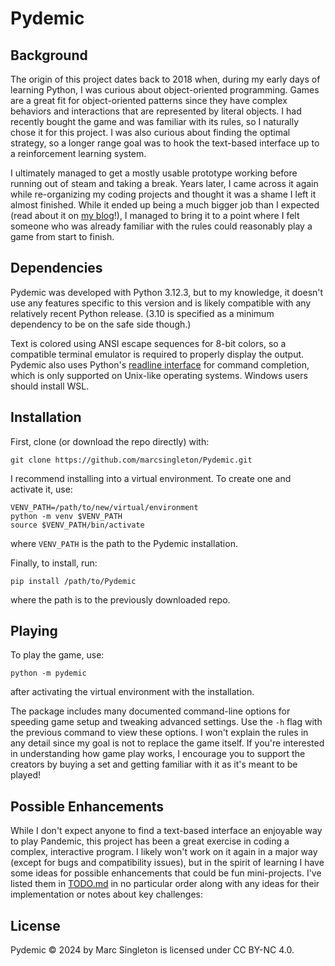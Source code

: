 # Pydemic

## Background
The origin of this project dates back to 2018 when, during my early days of learning Python, I was curious about object-oriented programming. Games are a great fit for object-oriented patterns since they have complex behaviors and interactions that are represented by literal objects. I had recently bought the game and was familiar with its rules, so I naturally chose it for this project. I was also curious about finding the optimal strategy, so a longer range goal was to hook the text-based interface up to a reinforcement learning system.

I ultimately managed to get a mostly usable prototype working before running out of steam and taking a break. Years later, I came across it again while re-organizing my coding projects and thought it was a shame I left it almost finished. While it ended up being a much bigger job than I expected (read about it on [my blog](https://marcsingleton.github.io/posts/pydemic-a-command-line-implementation-of-the-board-game-pandemic/)!), I managed to bring it to a point where I felt someone who was already familiar with the rules could reasonably play a game from start to finish.

## Dependencies
Pydemic was developed with Python 3.12.3, but to my knowledge, it doesn't use any features specific to this version and is likely compatible with any relatively recent Python release. (3.10 is specified as a minimum dependency to be on the safe side though.)

Text is colored using ANSI escape sequences for 8-bit colors, so a compatible terminal emulator is required to properly display the output. Pydemic also uses Python's [readline interface](https://docs.python.org/3/library/readline.html) for command completion, which is only supported on Unix-like operating systems. Windows users should install WSL.

## Installation
First, clone (or download the repo directly) with:

```
git clone https://github.com/marcsingleton/Pydemic.git
```

I recommend installing into a virtual environment. To create one and activate it, use:

```
VENV_PATH=/path/to/new/virtual/environment
python -m venv $VENV_PATH
source $VENV_PATH/bin/activate
```

where `VENV_PATH` is the path to the Pydemic installation.

Finally, to install, run:

```
pip install /path/to/Pydemic
```

where the path is to the previously downloaded repo.

## Playing
To play the game, use:

```
python -m pydemic
```

after activating the virtual environment with the installation.

The package includes many documented command-line options for speeding game setup and tweaking advanced settings. Use the `-h` flag with the previous command to view these options. I won't explain the rules in any detail since my goal is not to replace the game itself. If you're interested in understanding how game play works, I encourage you to support the creators by buying a set and getting familiar with it as it's meant to be played!

## Possible Enhancements
While I don't expect anyone to find a text-based interface an enjoyable way to play Pandemic, this project has been a great exercise in coding a complex, interactive program. I likely won't work on it again in a major way (except for bugs and compatibility issues), but in the spirit of learning I have some ideas for possible enhancements that could be fun mini-projects. I've listed them in [TODO.md](./TODO.md) in no particular order along with any ideas for their implementation or notes about key challenges:

## License
Pydemic © 2024 by Marc Singleton is licensed under CC BY-NC 4.0.
